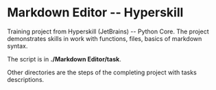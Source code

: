 # Markdown Editor -- Hyperskill
Training project from Hyperskill (JetBrains) -- Python Core. The project demonstrates skills in work with functions, files, basics of markdown syntax.

The script is in **./Markdown Editor/task**.

Other directories are the steps of the completing project with tasks descriptions.
